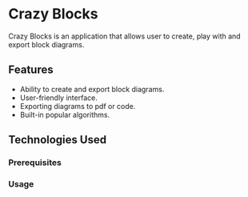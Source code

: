 # Crazy Blocks

Crazy Blocks is an application that allows user to create, play with and export block diagrams.

## Features

- Ability to create and export block diagrams.
- User-friendly interface.
- Exporting diagrams to pdf or code.
- Built-in popular algorithms.

## Technologies Used

### Prerequisites

### Usage
